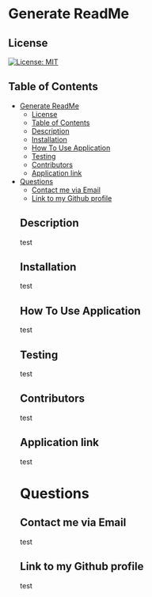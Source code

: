 
  # Generate ReadMe
  ## License
  [![License: MIT](https://img.shields.io/badge/License-MIT-yellow.svg)](https://opensource.org/licenses/MIT)
  ## Table of Contents
- [Generate ReadMe](#generate-readme)
  - [License](#license)
  - [Table of Contents](#table-of-contents)
  - [Description](#description)
  - [Installation](#installation)
  - [How To Use Application](#how-to-use-application)
  - [Testing](#testing)
  - [Contributors](#contributors)
  - [Application link](#application-link)
- [Questions](#questions)
  - [Contact me via Email](#contact-me-via-email)
  - [Link to my Github profile](#link-to-my-github-profile)
  ## Description
  test
  ## Installation
  test
  ## How To Use Application
  test
  ## Testing
  test
  ## Contributors
  test
  ## Application link
  test
  # Questions
  ## Contact me via Email
  test
  ## Link to my Github profile
  test